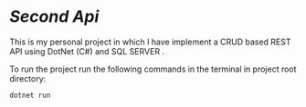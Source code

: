 # *Second Api*

This is my personal project in which I have implement a CRUD based REST API using DotNet (C#) and SQL SERVER .

To run the project run the following commands in the terminal in project root directory:
```bash
dotnet run
```
